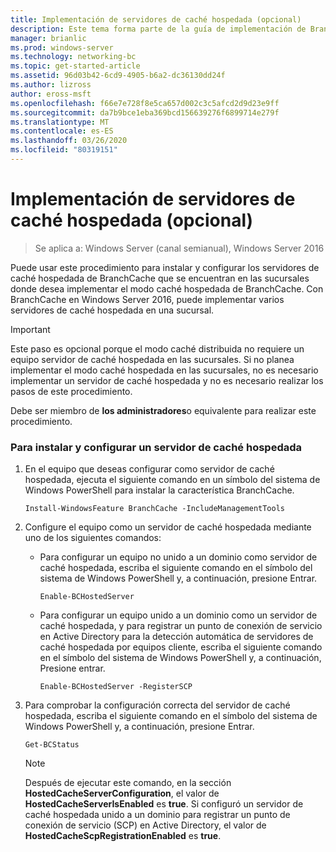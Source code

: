 ```yaml
---
title: Implementación de servidores de caché hospedada (opcional)
description: Este tema forma parte de la guía de implementación de BranchCache para Windows Server 2016, que muestra cómo implementar BranchCache en los modos de caché distribuida y hospedada para optimizar el uso del ancho de banda WAN en las sucursales.
manager: brianlic
ms.prod: windows-server
ms.technology: networking-bc
ms.topic: get-started-article
ms.assetid: 96d03b42-6cd9-4905-b6a2-dc36130dd24f
ms.author: lizross
author: eross-msft
ms.openlocfilehash: f66e7e728f8e5ca657d002c3c5afcd2d9d23e9ff
ms.sourcegitcommit: da7b9bce1eba369bcd156639276f6899714e279f
ms.translationtype: MT
ms.contentlocale: es-ES
ms.lasthandoff: 03/26/2020
ms.locfileid: "80319151"
---
```

# <a name="deploy-hosted-cache-servers-optional"></a>Implementación de servidores de caché hospedada (opcional)

>Se aplica a: Windows Server (canal semianual), Windows Server 2016

Puede usar este procedimiento para instalar y configurar los servidores de caché hospedada de BranchCache que se encuentran en las sucursales donde desea implementar el modo caché hospedada de BranchCache. Con BranchCache en Windows Server 2016, puede implementar varios servidores de caché hospedada en una sucursal.  
  
> [!IMPORTANT]  
> Este paso es opcional porque el modo caché distribuida no requiere un equipo servidor de caché hospedada en las sucursales. Si no planea implementar el modo caché hospedada en las sucursales, no es necesario implementar un servidor de caché hospedada y no es necesario realizar los pasos de este procedimiento.  
  
Debe ser miembro de **los administradores**o equivalente para realizar este procedimiento.  
  
### <a name="to-install-and-configure-a-hosted-cache-server"></a>Para instalar y configurar un servidor de caché hospedada  
  
1.  En el equipo que deseas configurar como servidor de caché hospedada, ejecuta el siguiente comando en un símbolo del sistema de Windows PowerShell para instalar la característica BranchCache.  
  
    `Install-WindowsFeature BranchCache -IncludeManagementTools`  
  
2.  Configure el equipo como un servidor de caché hospedada mediante uno de los siguientes comandos:  
  
    -   Para configurar un equipo no unido a un dominio como servidor de caché hospedada, escriba el siguiente comando en el símbolo del sistema de Windows PowerShell y, a continuación, presione Entrar.  
  
        `Enable-BCHostedServer`  
  
    -   Para configurar un equipo unido a un dominio como un servidor de caché hospedada, y para registrar un punto de conexión de servicio en Active Directory para la detección automática de servidores de caché hospedada por equipos cliente, escriba el siguiente comando en el símbolo del sistema de Windows PowerShell y, a continuación, Presione entrar.  
  
        `Enable-BCHostedServer -RegisterSCP`  
  
3.  Para comprobar la configuración correcta del servidor de caché hospedada, escriba el siguiente comando en el símbolo del sistema de Windows PowerShell y, a continuación, presione Entrar.  
  
    `Get-BCStatus`  
  
    > [!NOTE]  
    > Después de ejecutar este comando, en la sección **HostedCacheServerConfiguration**, el valor de **HostedCacheServerIsEnabled** es **true**. Si configuró un servidor de caché hospedada unido a un dominio para registrar un punto de conexión de servicio (SCP) en Active Directory, el valor de **HostedCacheScpRegistrationEnabled** es **true**.  
  

